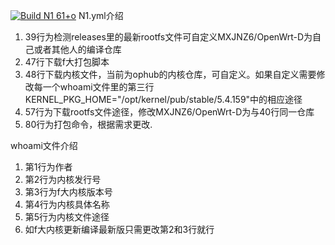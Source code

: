 [![Build N1 61+o](https://github.com/MXJNZ6/Flippy-D/actions/workflows/N1.yml/badge.svg)](https://github.com/MXJNZ6/Flippy-D/actions/workflows/N1.yml) 
N1.yml介绍
1. 39行为检测releases里的最新rootfs文件可自定义MXJNZ6/OpenWrt-D为自己或者其他人的编译仓库
2. 47行下载f大打包脚本
3. 48行下载内核文件，当前为ophub的内核仓库，可自定义。如果自定义需要修改每一个whoami文件里的第三行KERNEL_PKG_HOME="/opt/kernel/pub/stable/5.4.159"中的相应途径
4. 57行为下载rootfs文件途径，修改MXJNZ6/OpenWrt-D为与40行同一仓库
5. 80行为打包命令，根据需求更改.

whoami文件介绍
1. 第1行为作者
2. 第2行为内核发行号
3. 第3行为f大内核版本号
4. 第4行为内核具体名称
5. 第5行为内核文件途径
6. 如f大内核更新编译最新版只需更改第2和3行就行

